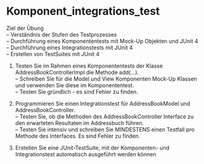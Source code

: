 # Komponent_integrations_test

Ziel der Übung<br/>
– Verständnis der Stufen des Testprozesses<br/>
– Durchführung eines Komponententests mit Mock-Up Objekten und JUnit 4<br/>
– Durchführung eines Integrationstests mit JUnit 4<br/>
– Erstellen von TestSuites mit JUnit 4<br/>


1. Testen Sie im Rahmen eines Komponententests der Klasse AddressBookControllerImpl die
Methode add(...).<br/>
– Schreiben Sie für die Model und View Komponenten Mock-Up Klassen und verwenden Sie diese
im Komponententest.<br/>
– Testen Sie gründlich - es sind Fehler zu finden.

2. Programmieren Sie einen Integrationstest für AddressBookModel und
AddressBookController.<br/>
– Testen Sie, ob die Methoden des AddressBookController Interface zu den erwarteten
Resultaten im Addressbuch führen.<br/>
– Testen Sie intensiv und schreiben Sie MINDESTENS einen Testfall pro Methode des Interfaces.
Es sind Fehler zu finden.

3. Erstellen Sie eine JUnit-TestSuite, mit der Komponenten- und Integrationstest automatisch ausgeführt
werden können
